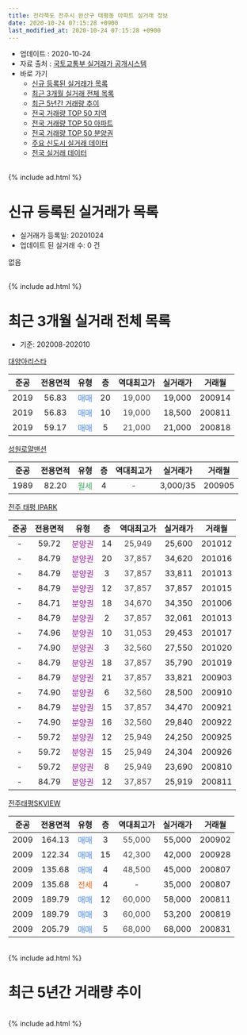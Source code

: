 ```yaml
---
title: 전라북도 전주시 완산구 태평동 아파트 실거래 정보
date: 2020-10-24 07:15:28 +0900
last_modified_at: 2020-10-24 07:15:28 +0900
---
```


* 업데이트 : 2020-10-24
* 자료 출처 : [국토교통부 실거래가 공개시스템](http://rt.molit.go.kr)
* 바로 가기
    * [신규 등록된 실거래가 목록](#신규-등록된-실거래가-목록)
    * [최근 3개월 실거래 전체 목록](#최근-3개월-실거래-전체-목록)
    * [최근 5년간 거래량 추이](#최근-5년간-거래량-추이)
    * [전국 거래량 TOP 50 지역](https://inasie.github.io/apt-trade-info/최근-3개월-전국에서-가장-거래가-많이-발생한-지역)
    * [전국 거래량 TOP 50 아파트](https://inasie.github.io/apt-trade-info/최근-3개월-전국에서-가장-거래가-많이-발생한-아파트)
    * [전국 거래량 TOP 50 분양권](https://inasie.github.io/apt-trade-info/최근-3개월-전국에서-가장-거래가-많이-발생한-분양권)
    * [주요 신도시 실거래 데이터](https://inasie.github.io/apt-trade-info/주요-신도시)
    * [전국 실거래 데이터](https://inasie.github.io/apt-trade-info/전국)
<br>
{% include ad.html %}
<br>

# 신규 등록된 실거래가 목록
* 실거래가 등록일: 20201024
* 업데이트 된 실거래 수: 0 건

없음

<br>
{% include ad.html %}
<br>

# 최근 3개월 실거래 전체 목록
* 기준: 202008-202010


[대양아리스타](https://search.naver.com/search.naver?query=%EC%A0%84%EB%9D%BC%EB%B6%81%EB%8F%84+%EC%A0%84%EC%A3%BC%EC%8B%9C+%EC%99%84%EC%82%B0%EA%B5%AC+%ED%83%9C%ED%8F%89%EB%8F%99+%EB%8C%80%EC%96%91%EC%95%84%EB%A6%AC%EC%8A%A4%ED%83%80)

|준공|전용면적|유형|층|역대최고가|실거래가|거래월|
|:---:|:---:|:---:|:---:|:---:|:---:|:---:|
|2019|56.83|<span style="color:#4285f3">매매</span>|20|<span style="color:#444444">19,000</span>|19,000|200914|
|2019|56.83|<span style="color:#4285f3">매매</span>|10|<span style="color:#444444">19,000</span>|18,500|200811|
|2019|59.17|<span style="color:#4285f3">매매</span>|5|<span style="color:#444444">21,000</span>|21,000|200818|

[성원로얄맨션](https://search.naver.com/search.naver?query=%EC%A0%84%EB%9D%BC%EB%B6%81%EB%8F%84+%EC%A0%84%EC%A3%BC%EC%8B%9C+%EC%99%84%EC%82%B0%EA%B5%AC+%ED%83%9C%ED%8F%89%EB%8F%99+%EC%84%B1%EC%9B%90%EB%A1%9C%EC%96%84%EB%A7%A8%EC%85%98)

|준공|전용면적|유형|층|역대최고가|실거래가|거래월|
|:---:|:---:|:---:|:---:|:---:|:---:|:---:|
|1989|82.20|<span style="color:#34a853">월세</span>|4|<span style="color:#444444">-</span>|3,000/35|200905|

[전주 태평 IPARK](https://search.naver.com/search.naver?query=%EC%A0%84%EB%9D%BC%EB%B6%81%EB%8F%84+%EC%A0%84%EC%A3%BC%EC%8B%9C+%EC%99%84%EC%82%B0%EA%B5%AC+%ED%83%9C%ED%8F%89%EB%8F%99+%EC%A0%84%EC%A3%BC+%ED%83%9C%ED%8F%89+IPARK)

|준공|전용면적|유형|층|역대최고가|실거래가|거래월|
|:---:|:---:|:---:|:---:|:---:|:---:|:---:|
|-|59.72|<span style="color:#9C11A5">분양권</span>|14|<span style="color:#444444">25,949</span>|25,600|201012|
|-|84.79|<span style="color:#9C11A5">분양권</span>|20|<span style="color:#444444">37,857</span>|34,620|201016|
|-|84.79|<span style="color:#9C11A5">분양권</span>|3|<span style="color:#444444">37,857</span>|33,811|201013|
|-|84.79|<span style="color:#9C11A5">분양권</span>|12|<span style="color:#444444">37,857</span>|37,857|201015|
|-|84.71|<span style="color:#9C11A5">분양권</span>|18|<span style="color:#444444">34,670</span>|34,350|201006|
|-|84.79|<span style="color:#9C11A5">분양권</span>|2|<span style="color:#444444">37,857</span>|32,061|201013|
|-|74.96|<span style="color:#9C11A5">분양권</span>|10|<span style="color:#444444">31,053</span>|29,453|201017|
|-|74.90|<span style="color:#9C11A5">분양권</span>|3|<span style="color:#444444">32,560</span>|27,550|201020|
|-|84.79|<span style="color:#9C11A5">분양권</span>|18|<span style="color:#444444">37,857</span>|35,790|201019|
|-|84.79|<span style="color:#9C11A5">분양권</span>|21|<span style="color:#444444">37,857</span>|33,821|200903|
|-|74.90|<span style="color:#9C11A5">분양권</span>|6|<span style="color:#444444">32,560</span>|28,500|200910|
|-|84.79|<span style="color:#9C11A5">분양권</span>|15|<span style="color:#444444">37,857</span>|34,470|200921|
|-|74.90|<span style="color:#9C11A5">분양권</span>|16|<span style="color:#444444">32,560</span>|29,840|200922|
|-|59.72|<span style="color:#9C11A5">분양권</span>|12|<span style="color:#444444">25,949</span>|24,250|200925|
|-|59.72|<span style="color:#9C11A5">분양권</span>|15|<span style="color:#444444">25,949</span>|24,304|200926|
|-|59.72|<span style="color:#9C11A5">분양권</span>|8|<span style="color:#444444">25,949</span>|23,690|200810|
|-|84.79|<span style="color:#9C11A5">분양권</span>|12|<span style="color:#444444">37,857</span>|25,919|200811|

[전주태평SKVIEW](https://search.naver.com/search.naver?query=%EC%A0%84%EB%9D%BC%EB%B6%81%EB%8F%84+%EC%A0%84%EC%A3%BC%EC%8B%9C+%EC%99%84%EC%82%B0%EA%B5%AC+%ED%83%9C%ED%8F%89%EB%8F%99+%EC%A0%84%EC%A3%BC%ED%83%9C%ED%8F%89SKVIEW)

|준공|전용면적|유형|층|역대최고가|실거래가|거래월|
|:---:|:---:|:---:|:---:|:---:|:---:|:---:|
|2009|164.13|<span style="color:#4285f3">매매</span>|3|<span style="color:#444444">55,000</span>|55,000|200902|
|2009|122.34|<span style="color:#4285f3">매매</span>|15|<span style="color:#444444">42,300</span>|42,000|200928|
|2009|135.68|<span style="color:#4285f3">매매</span>|4|<span style="color:#444444">48,500</span>|45,000|200807|
|2009|135.68|<span style="color:#ff5a00">전세</span>|4|<span style="color:#444444">-</span>|35,000|200807|
|2009|189.79|<span style="color:#4285f3">매매</span>|12|<span style="color:#444444">60,000</span>|58,000|200811|
|2009|189.79|<span style="color:#4285f3">매매</span>|3|<span style="color:#444444">60,000</span>|53,200|200819|
|2009|205.79|<span style="color:#4285f3">매매</span>|5|<span style="color:#444444">68,000</span>|68,000|200831|


<br>
{% include ad.html %}
<br>

# 최근 5년간 거래량 추이


<div style="width:100%;">
    <canvas id="deal_progress" height="200"></canvas>
</div>

<script>
new Chart(document.getElementById("deal_progress"), {
    type: 'line',
    data: {
        labels: ['201510','201511','201512','201601','201602','201603','201604','201605','201606','201607','201608','201609','201610','201611','201612','201701','201702','201703','201704','201705','201706','201707','201708','201709','201710','201711','201712','201801','201802','201803','201804','201805','201806','201807','201808','201809','201810','201811','201812','201901','201902','201903','201904','201905','201906','201907','201908','201909','201910','201911','201912','202001','202002','202003','202004','202005','202006','202007','202008','202009','202010'],
        datasets: [{
            label: '매매',
            pointRadius: 1,
            data: [8, 3, 4, 4, 3, 5, 11, 2, 2, 3, 9, 5, 4, 7, 2, 5, 3, 3, 1, 4, 1, 2, 5, 2, 4, 4, 3, 5, 3, 10, 1, 3, 5, 6, 2, 5, 6, 4, 3, 3, 4, 4, 4, 2, 4, 10, 2, 11, 12, 27, 217, 369, 114, 49, 17, 14, 33, 14, 8, 9, 9],
            borderColor: "rgba(255, 201, 14, 1)",
            backgroundColor: "rgba(255, 201, 14, 0.5)",
            fill: false,
            lineTension: 0
        },{
            label: '전월세',
            pointRadius: 1,
            data: [0, 0, 1, 0, 1, 0, 1, 0, 0, 1, 0, 0, 3, 2, 0, 1, 1, 0, 2, 1, 0, 1, 0, 0, 0, 1, 0, 0, 1, 3, 0, 1, 1, 1, 1, 1, 0, 1, 0, 1, 1, 1, 2, 0, 1, 0, 0, 3, 1, 2, 0, 0, 0, 1, 0, 0, 0, 1, 1, 1, 0],
            borderColor: "rgba(0, 141, 185, 1)",
            backgroundColor: "rgba(0, 141, 185, 0.5)",
            fill: false,
            lineTension: 0
        }
        ]
    },
    options: {
        responsive: true,
        title: {
            display: false
        },
        tooltips: {
            mode: 'index',
            intersect: false
        },
        hover: {
            mode: 'nearest',
            intersect: true
        },
        scales: {
            xAxes: [{
                display: true,
                scaleLabel: {
                    display: true,
                    labelString: '년/월'
                }
            }],
            yAxes: [{
                display: true,
                ticks: {
                    suggestedMin: 0,
                },
                scaleLabel: {
                    display: true,
                    labelString: '실거래 수'
                }
            }]
        }
    }
});

</script>


<br>
{% include ad.html %}
<br>

